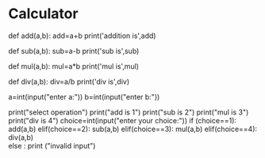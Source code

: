 # Calculator
def add(a,b):
    add=a+b
    print('addition is',add)

def sub(a,b):
    sub=a-b
    print('sub is',sub)

def mul(a,b):
    mul=a*b
    print('mul is',mul)

def div(a,b):
    div=a/b
    print('div is',div)

a=int(input("enter a:"))
b=int(input("enter b:"))
 
print("select operation")
print("add is 1")
print("sub is 2")
print("mul is 3")
print("div is 4")
choice=int(input("enter your choice:"))
if (choice==1):
        add(a,b)
elif(choice==2):
        sub(a,b)
elif(choice==3):
        mul(a,b)
elif(choice==4):
        div(a,b)  
else :
    print ("invalid input")
    




